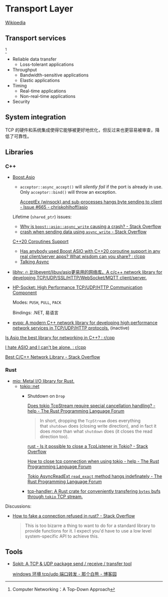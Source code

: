 # Transport Layer
[Wikipedia](https://en.wikipedia.org/wiki/Transport_layer)

## Transport services
[^topdown]
- Reliable data transfer
  - Loss-tolerant applications
- Throughput
  - Bandwidth-sensitive applications
  - Elastic applications
- Timing
  - Real-time applications
  - Non-real-time applications
- Security

[^topdown]: Computer Networking：A Top-Down Approach

## System integration
TCP 的硬件和系统集成使得它能够被更好地优化，但反过来也更容易被审查，降低了可靠性。

## Libraries
### C++
- [Boost.Asio](https://github.com/boostorg/asio)
  - `acceptor::async_accept()` will *silently fail* if the port is already in use. Only `acceptor::bind()` will throw an exception.

    [AcceptEx (winsock) and sub-processes hangs byte sending to client - Issue #665 - chriskohlhoff/asio](https://github.com/chriskohlhoff/asio/issues/665)

  Lifetime (`shared_ptr`) issues:
  - [Why is `boost::asio::async_write` causing a crash? - Stack Overflow](https://stackoverflow.com/questions/18537788/why-is-boostasioasync-write-causing-a-crash)
  - [crash when sending data using `async_write` - Stack Overflow](https://stackoverflow.com/questions/64029121/c-asio-crash-when-sending-data-using-async-write)

  [C++20 Coroutines Support](https://think-async.com/Asio/asio-1.22.0/doc/asio/overview/core/cpp20_coroutines.html)
  - [Has anybody used Boost ASIO with C++20 coroutine support in any real client/server apps? What wisdom can you share? : r/cpp](https://www.reddit.com/r/cpp/comments/u3igrf/has_anybody_used_boost_asio_with_c20_coroutine/)
  - [Talking Async](https://github.com/chriskohlhoff/talking-async)

- [libhv: 🔥 比libevent/libuv/asio更易用的网络库。A c/c++ network library for developing TCP/UDP/SSL/HTTP/WebSocket/MQTT client/server.](https://github.com/ithewei/libhv)

- [HP-Socket: High Performance TCP/UDP/HTTP Communication Component](https://github.com/ldcsaa/HP-Socket)

  Modes: `PUSH`, `PULL`, `PACK`

  Bindings: .NET, 易语言

- [evpp: A modern C++ network library for developing high performance network services in TCP/UDP/HTTP protocols.](https://github.com/Qihoo360/evpp) (inactive)

[Is Asio the best library for networking in C++? : r/cpp](https://www.reddit.com/r/cpp/comments/lpy8m9/is_asio_the_best_library_for_networking_in_c/)

[I hate ASIO and I can't be alone. : r/cpp](https://www.reddit.com/r/cpp/comments/p45ozj/i_hate_asio_and_i_cant_be_alone/)

[Best C/C++ Network Library - Stack Overflow](https://stackoverflow.com/questions/118945/best-c-c-network-library)

### Rust
- [mio: Metal I/O library for Rust.](https://github.com/tokio-rs/mio)
  - [tokio::net](https://docs.rs/tokio/latest/tokio/net/index.html)
    - Shutdown on `Drop`

      [Does tokio TcpStream require special cancellation handling? - help - The Rust Programming Language Forum](https://users.rust-lang.org/t/does-tokio-tcpstream-require-special-cancellation-handling/131918)
      > In short, dropping the `TcpStream` does everything that `shutdown` does (closing write direction), and in fact it does *more* than what `shutdown` does (it closes the read direction too).

      [rust - Is it possible to close a TcpListener in Tokio? - Stack Overflow](https://stackoverflow.com/questions/48334079/is-it-possible-to-close-a-tcplistener-in-tokio)

      [How to close tcp connection when using tokio - help - The Rust Programming Language Forum](https://users.rust-lang.org/t/how-to-close-tcp-connection-when-using-tokio/66533)

      [Tokio AsyncReadExt `read_exact` method hangs indefinately - The Rust Programming Language Forum](https://users.rust-lang.org/t/tokio-asyncreadext-read-exact-method-hangs-indefinately/123618)
    - [tcp-handler: A Rust crate for conveniently transfering `bytes` bufs through `tokio` TCP stream.](https://github.com/xuxiaocheng0201/tcp-handler/)

Discussions:
- [How to fake a connection refused in rust? - Stack Overflow](https://stackoverflow.com/questions/65828567/how-to-fake-a-connection-refused-in-rust)

  > This is too bizarre a thing to want to do for a standard library to provide functions for it. I expect you'd have to use a low level system-specific API to achieve this.

## Tools
- [Sokit: A TCP & UDP package send / receive / transfer tool](https://github.com/sinpolib/sokit)

  [windows 环境 tcp/udp 端口转发 - 那个白熊 - 博客园](https://www.cnblogs.com/amnotgcs/p/18291025)
